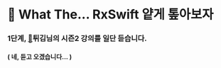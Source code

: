 # 🤮 What The... RxSwift 얕게 톺아보자

### 1단계, [🐻](https://github.com/iamchiwon/RxSwift_In_4_Hours)튀김님의 시즌2 강의를 일단 듣습니다. 
#### ( 네, 듣고 오겠습니다... )
